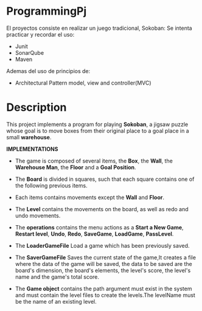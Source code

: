 # ProgrammingPj
El proyectos consiste en realizar un juego tradicional, Sokoban:
Se intenta practicar y recordar el uso:

* Junit
* SonarQube
* Maven
  
Ademas del uso de principios de:
* Architectural Pattern model, view and controller(MVC)

# Description
This project implements a program for playing **Sokoban**, a jigsaw puzzle whose goal is to move boxes from their original place to a goal place in a small **warehouse**.

**IMPLEMENTATIONS**

* The game is composed of several items, the **Box**, the **Wall**, the **Warehouse Man**, the **Floor** and a **Goal Position**.

* The **Board** is divided in squares, such that each square contains one of the following previous items.

* Each items contains movements except the **Wall** and **Floor**.

* The **Level** contains the movements on the board, as well as redo and undo movements.

* The **operations** contains the menu actions as a **Start a New Game**, **Restart level**, **Undo**, **Redo**, **SaveGame**, **LoadGame**, **PassLevel**.

* The **LoaderGameFile** Load a game which has been previously saved.

* The **SaverGameFile** Saves the current state of the game,It creates a file where the data of the game will be saved, the data to be saved are the board's dimension, the board's elements, 
  the level's score, the level's name and the game's total score.

* The **Game object** contains the path argument must exist in the system and must contain the level files to create the levels.The levelName must be the name of an existing level.
